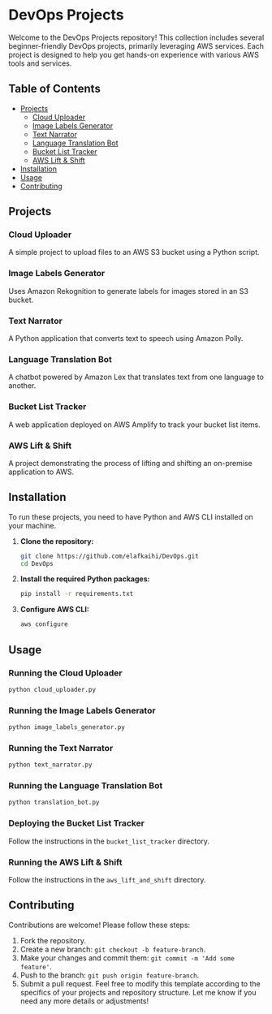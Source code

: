 # DevOps Projects

Welcome to the DevOps Projects repository! This collection includes several beginner-friendly DevOps projects, primarily leveraging AWS services. Each project is designed to help you get hands-on experience with various AWS tools and services.

## Table of Contents
- [Projects](#projects)
  - [Cloud Uploader](#cloud-uploader)
  - [Image Labels Generator](#image-labels-generator)
  - [Text Narrator](#text-narrator)
  - [Language Translation Bot](#language-translation-bot)
  - [Bucket List Tracker](#bucket-list-tracker)
  - [AWS Lift & Shift](#aws-lift--shift)
- [Installation](#installation)
- [Usage](#usage)
- [Contributing](#contributing)

## Projects

### Cloud Uploader
A simple project to upload files to an AWS S3 bucket using a Python script.

### Image Labels Generator
Uses Amazon Rekognition to generate labels for images stored in an S3 bucket.

### Text Narrator
A Python application that converts text to speech using Amazon Polly.

### Language Translation Bot
A chatbot powered by Amazon Lex that translates text from one language to another.

### Bucket List Tracker
A web application deployed on AWS Amplify to track your bucket list items.

### AWS Lift & Shift
A project demonstrating the process of lifting and shifting an on-premise application to AWS.

## Installation

To run these projects, you need to have Python and AWS CLI installed on your machine.

1. **Clone the repository:**
   ```sh
   git clone https://github.com/elafkaihi/DevOps.git
   cd DevOps
   ```

2. **Install the required Python packages:**
   ```sh
   pip install -r requirements.txt
   ```

3. **Configure AWS CLI:**
   ```sh
   aws configure
   ```

## Usage

### Running the Cloud Uploader
```sh
python cloud_uploader.py
```

### Running the Image Labels Generator
```sh
python image_labels_generator.py
```

### Running the Text Narrator
```sh
python text_narrator.py
```

### Running the Language Translation Bot
```sh
python translation_bot.py
```

### Deploying the Bucket List Tracker
Follow the instructions in the `bucket_list_tracker` directory.

### Running the AWS Lift & Shift
Follow the instructions in the `aws_lift_and_shift` directory.

## Contributing

Contributions are welcome! Please follow these steps:

1. Fork the repository.
2. Create a new branch: `git checkout -b feature-branch`.
3. Make your changes and commit them: `git commit -m 'Add some feature'`.
4. Push to the branch: `git push origin feature-branch`.
5. Submit a pull request.
Feel free to modify this template according to the specifics of your projects and repository structure. Let me know if you need any more details or adjustments!
